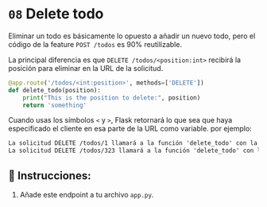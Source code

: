# `08` Delete todo

Eliminar un todo es básicamente lo opuesto a añadir un nuevo todo, pero el código de la feature `POST /todos` es 90% reutilizable.

La principal diferencia es que `DELETE /todos/<position:int>` recibirá la posición para eliminar en la URL de la solicitud.

```python
@app.route('/todos/<int:position>', methods=['DELETE'])
def delete_todo(position):
    print("This is the position to delete:", position)
    return 'something'
```

Cuando usas los símbolos `<` y `>`, Flask retornará lo que sea que haya especificado el cliente en esa parte de la URL como variable. por ejemplo:

```txt
La solicitud DELETE /todos/1 llamará a la función 'delete_todo' con la variable 'position == 1'
La solicitud DELETE /todos/323 llamará a la función 'delete_todo' con la variable 'position == 323'
```

## 📝 Instrucciones:

1. Añade este endpoint a tu archivo `app.py`.
